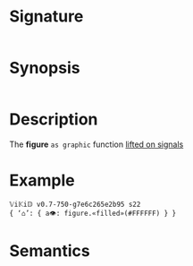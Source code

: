 # Signature
```vikid-signature
```

# Synopsis
```vikid-synopsis
```

# Description
The __figure__ `as graphic` function [lifted on signals](/refman/concepts/pure_functions)

# Example
```vikid-script
𝕍i𝕂i𝔻 v0.7-750-g7e6c265e2b95 s22
{ ‘⌂’: { a👁: figure.«filled»(#FFFFFF) } }
```




# Semantics
